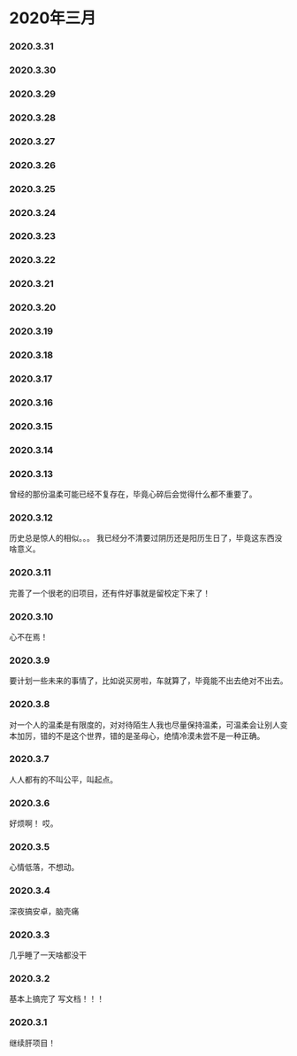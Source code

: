 # 2020年三月

### 2020.3.31
### 2020.3.30 
### 2020.3.29 
### 2020.3.28 
### 2020.3.27
### 2020.3.26 
### 2020.3.25 
### 2020.3.24 
### 2020.3.23 
### 2020.3.22 
### 2020.3.21 
### 2020.3.20 
### 2020.3.19 
### 2020.3.18
### 2020.3.17  
### 2020.3.16
### 2020.3.15
### 2020.3.14
### 2020.3.13
曾经的那份温柔可能已经不复存在，毕竟心碎后会觉得什么都不重要了。
### 2020.3.12
历史总是惊人的相似。。。
我已经分不清要过阴历还是阳历生日了，毕竟这东西没啥意义。
### 2020.3.11
完善了一个很老的旧项目，还有件好事就是留校定下来了！
### 2020.3.10
心不在焉！
### 2020.3.9
要计划一些未来的事情了，比如说买房啦，车就算了，毕竟能不出去绝对不出去。
### 2020.3.8
对一个人的温柔是有限度的，对对待陌生人我也尽量保持温柔，可温柔会让别人变本加厉，错的不是这个世界，错的是圣母心，绝情冷漠未尝不是一种正确。
### 2020.3.7
人人都有的不叫公平，叫起点。
### 2020.3.6
好烦啊！ 哎。
### 2020.3.5
心情低落，不想动。
### 2020.3.4
深夜搞安卓，脑壳痛
### 2020.3.3
几乎睡了一天啥都没干 
### 2020.3.2
基本上搞完了 写文档！！！
### 2020.3.1
继续肝项目！
